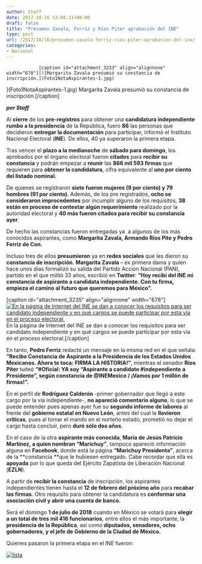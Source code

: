 ```yaml
---
author: Staff
date: 2017-10-16 13:04:11+00:00
draft: false
title: "Presumen Zavala, Ferriz y Ríos Piter aprobación del INE"
type: post
url: /2017/10/16/presumen-zavala-ferriz-rios-piter-aprobacion-del-ine/
categories:
- Nacional
---
```



				[caption id="attachment_3233" align="alignnone" width="678"][![Margarita Zavala presumió su constancia de inscripción.](Foto1NotaAspirantes-1.jpg)
](Foto1NotaAspirantes-1.jpg) Margarita Zavala presumió su constancia de inscripción.[/caption]

_**por Staff**_

Al **cierre** de los **pre-registros** para obtener una **candidatura independiente rumbo a la presidencia** de la República, fuero **86** las personas que decidieron **entregar la documentación** para participar, informó el Instituto Nacional Electoral (**INE**). De ellos, 40 ya superaron la primera etapa.

Tras vencer el **plazo a la medianoche** de **sábado para domingo**, los aprobados por el órgano electoral fueron **citados** para **recibir su constancia** y podrán empezar a **reunir** las **866 mil 593 firmas** que requieren para **obtener la candidatura**, cifra equivalente al **uno por ciento del listado nominal.**

De quienes se registraron **siete fueron mujeres (9 por ciento) y 79 hombres (91 por ciento)**. Además, de los pre registrados, **ocho se consideraron improcedentes** por incumplir alguno de los requisitos, **38 están en proceso de contestar algún requerimiento** realizado por la autoridad electoral y **40 más fueron citados para recibir su constancia ayer**.

De hecho las constancias fueron entregadas ya  a algunos de los más conocidos aspirantes, como **Margarita Zavala, Armando Ríos Pite y Pedro Ferriz de Con.**

Incluso tres de ellos **presumieron** ya en **redes sociales** que les dieron su **constancia de inscripción**. **Margarita Zavala** – ex primera dama y quien hace unos días formalizó su salida del Partido Acción Nacional (PAN), partido en el que militó 33 años, escribió en **Twitter**: **“Hoy recibí del INE mi constancia de aspirante a candidata independiente. Con tu firma, empieza el camino al futuro que queremos para México”.**

[caption id="attachment_3235" align="alignnone" width="678"][![En la página de Internet del INE se dan a conocer los requisitos para ser candidato independiente y en qué cargos se puede participar por esta vía en el proceso electoral.](Foto3NotaAspirantes.jpg)
](Foto3NotaAspirantes.jpg) En la página de Internet del INE se dan a conocer los requisitos para ser candidato independiente y en qué cargos se puede participar por esta vía en el proceso electoral.[/caption]

En tanto, **Pedro Ferriz** redactó un mensaje en la misma red en el que señala: **“Recibo Constancia de Aspirante a la Presidencia de los Estados Unidos Mexicanos. Ahora te toca: FIRMA LA HISTORIA!”**, mientras el senador **Ríos Piter** tuiteó **“#Oficial: YA soy “Aspirante a candidato #independiente a Presidente”, según constancia de @INEMexico / ¡Vamos por 1 millón de firmas!”.**

En el perfil de **Rodríguez Calderón** -primer gobernador que llegó a este cargo por la vía independiente-, **no apareció comentario alguno**, lo que se puede entender pues apenas ayer fue su **segundo informe de labores** al frente del **gobierno estatal en Nuevo León**, antes del cual le **llovieron críticas**, pues al tomar el mando en el norteño estado, prometió no dejar el cargo hasta concluir, pero **duró sólo dos años**.

En el caso de la otra **aspirante más conocida**, **María de Jesús Patricio Martínez, a quien nombran “Marichuy”**, tampoco apareció información alguna en **Facebook**, donde está la página **“Marichuy Presidenta”**, acerca de la **constancia **que le hubiesen entregado. Cabe recordar que ella es **apoyada** por lo que queda del Ejército Zapatista de Liberación Nacional (**EZLN**).

A partir de **recibir la constancia** de inscripción, los aspirantes independientes tienen hasta el **12 de febrero del próximo año** para **recabar las firmas**. Otro requisito para obtener la candidatura es **conformar una asociación civil y abrir una cuenta de banco.**

Será el domingo **1 de julio de 2018** cuando en México se votará para **elegir a un total de tres mil 416 funcionarios**, entre ellos el más importante, la **presidencia de la República**, así como **diputados, senadores, ocho gobernadores, y el jefe de Gobierno de la Ciudad de México.**

Quienes pasaron la primera etapa en el INE fueron:

[![lista](Foto2NotaAspirantes-1.jpg)
](Foto2NotaAspirantes-1.jpg)		
